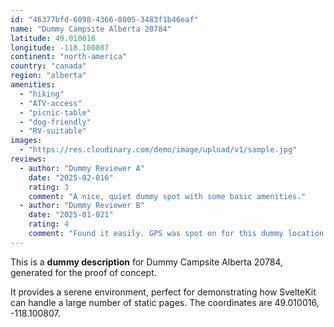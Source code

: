 ```yaml
---
id: "46377bfd-6098-4366-8005-3483f1b46eaf"
name: "Dummy Campsite Alberta 20784"
latitude: 49.010016
longitude: -118.100807
continent: "north-america"
country: "canada"
region: "alberta"
amenities:
  - "hiking"
  - "ATV-access"
  - "picnic-table"
  - "dog-friendly"
  - "RV-suitable"
images:
  - "https://res.cloudinary.com/demo/image/upload/v1/sample.jpg"
reviews:
  - author: "Dummy Reviewer A"
    date: "2025-02-016"
    rating: 3
    comment: "A nice, quiet dummy spot with some basic amenities."
  - author: "Dummy Reviewer B"
    date: "2025-01-021"
    rating: 4
    comment: "Found it easily. GPS was spot on for this dummy location."
---
```


This is a **dummy description** for Dummy Campsite Alberta 20784, generated for the proof of concept.

It provides a serene environment, perfect for demonstrating how SvelteKit can handle a large number of static pages. The coordinates are 49.010016, -118.100807.
